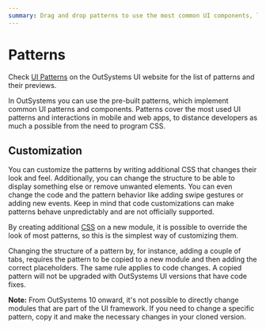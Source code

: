 ```yaml
---
summary: Drag and drop patterns to use the most common UI components, like calendar, tool tip, carousel, and many more.
---
```


# Patterns

<div class="info" markdown="1">

Check <a href="https://outsystemsui.outsystems.com/OutSystemsUIWebsite/PatternOverview" title="Demos and previews of the patterns">UI Patterns</a> on the OutSystems UI website for the list of patterns and their previews.

</div>

In OutSystems you can use the pre-built patterns, which implement common UI patterns and components. Patterns cover the most used UI patterns and interactions in mobile and web apps, to distance developers as much a possible from the need to program CSS.

## Customization 

You can customize the patterns by writing additional CSS that changes their look and feel. Additionally, you can change the structure to be able to display something else or remove unwanted elements. You can even change the code and the pattern behavior like adding swipe gestures or adding new events. Keep in mind that code customizations can make patterns behave unpredictably and are not officially supported.

By creating additional [CSS](../look-feel/css.md) on a new module, it is possible to override the look of most patterns, so this is the simplest way of customizing them.

Changing the structure of a pattern by, for instance, adding a couple of tabs, requires the pattern to be copied to a new module and then adding the correct placeholders. The same rule applies to code changes. A copied pattern will not be upgraded with OutSystems UI versions that have code fixes.

**Note:** From OutSystems 10 onward, it's not possible to directly change modules that are part of the UI framework. If you need to change a specific pattern, copy it and make the necessary changes in your cloned version.

